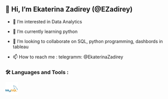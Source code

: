 ## 👋 Hi, I’m Ekaterina Zadirey (@EZadirey)
- 👀 I’m interested in Data Analytics
- 🌱 I’m currently learning python

- 💞️ I’m looking to collaborate on SQL, python programming, dashbords in tableau
- 📫 How to reach me : telegramm: @EkaterinaZadirey

<!---
EZadirey/EZadirey is a ✨ special ✨ repository because its `README.md` (this file) appears on your GitHub profile.
You can click the Preview link to take a look at your changes.
--->
### :hammer_and_wrench: Languages and Tools :
 <img src="https://github.com/devicons/devicon/blob/master/icons/mysql/mysql-original-wordmark.svg" title="MySQL"  alt="MySQL" width="40" height="40"/>&nbsp;
 
